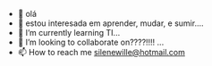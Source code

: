 - 👋 olá 
- 👀 estou interesada em aprender, mudar, e sumir....
- 🌱 I’m currently learning TI...
- 💞️ I’m looking to collaborate on????!!!! ...
- 📫 How to reach me silenewille@hotmail.com


